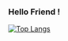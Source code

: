 ### Hello Friend !

[![Top Langs](https://github-readme-stats.vercel.app/api/top-langs/?username=joaopedro116)](https://github.com/joaopedro116/github-readme-stats)
